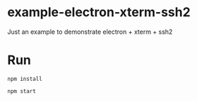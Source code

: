 # example-electron-xterm-ssh2
Just an example to demonstrate electron + xterm + ssh2

# Run

`npm install`

`npm start`
